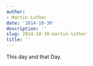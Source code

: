 ```yaml
---
author:
- Martin Luther
date: '2014-10-30'
description: ''
slug: 2014-10-30-martin-luther
title: ''
---
```

This day and that Day.



